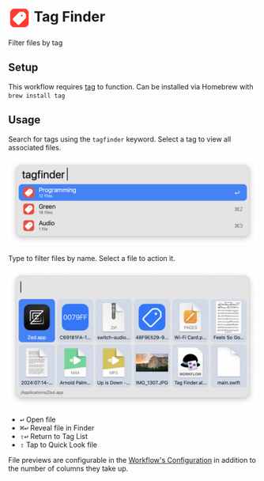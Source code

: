 # <img src='Workflow/icon.png' width='45' align='center' alt='icon'> Tag Finder

Filter files by tag

## Setup

This workflow requires [tag](https://github.com/jdberry/tag/) to function. Can be installed via Homebrew with `brew install tag`

## Usage

Search for tags using the `tagfinder` keyword. Select a tag to view all associated files.

![Searching for tags](Workflow/images/about/keyword.png)

Type to filter files by name. Select a file to action it.

![Searching for files in the Grid View](Workflow/images/about/gridView.png)

* <kbd>↩</kbd> Open file
* <kbd>⌘</kbd><kbd>↩</kbd> Reveal file in Finder
* <kbd>⇧</kbd><kbd>↩</kbd> Return to Tag List
* <kbd>⇧</kbd> Tap to Quick Look file

File previews are configurable in the [Workflow's Configuration](https://www.alfredapp.com/help/workflows/user-configuration/) in addition to the number of columns they take up.
